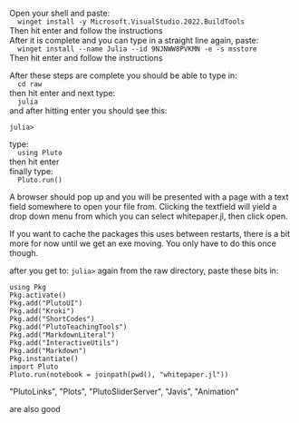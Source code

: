 Open your shell and paste:  
    ```  
    winget install -y Microsoft.VisualStudio.2022.BuildTools  
    ```  
Then hit enter and follow the instructions  
After it is complete and you can type in a straight line again, paste:  
    ```  
    winget install --name Julia --id 9NJNWW8PVKMN -e -s msstore  
    ```  
Then hit enter and follow the instructions  

After these steps are complete you should be able to type in:  
    ```  
    cd raw  
    ```  
then hit enter and next type:  
    ```  
    julia  
    ```  
and after hitting enter you should see this:  
```  
julia>  
```  
type:  
    ```  
    using Pluto  
    ```  
then hit enter  
finally type:  
    ```  
    Pluto.run()  
    ```  

A browser should pop up and you will be presented with a page with a text field somewhere to open your file from.
Clicking the textfield will yield a drop down menu from which you can select whitepaper.jl, then click open.

If you want to cache the packages this uses between restarts, there is a bit more for now
until we get an exe moving. You only have to do this once though.

after you get to:
        ```
        julia>
        ```
again from the raw directory,
paste these bits in:
```
using Pkg
Pkg.activate()
Pkg.add("PlutoUI")
Pkg.add("Kroki")
Pkg.add("ShortCodes")
Pkg.add("PlutoTeachingTools")
Pkg.add("MarkdownLiteral")
Pkg.add("InteractiveUtils")
Pkg.add("Markdown")
Pkg.instantiate()
import Pluto
Pluto.run(notebook = joinpath(pwd(), "whitepaper.jl"))
```
"PlutoLinks", "Plots", "PlutoSliderServer", 
        "Javis", "Animation" 

are also good